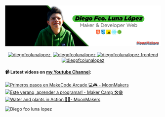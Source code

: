 ![Hi 👋, I'm Diego Fco Luna lopez, A passionate frontend developer 👨‍💻 from Hidalgo, Mexico 🇲🇽 ](./src/Banner_Github.jpeg)

<p align="center">
   <a href="https://youtube.com/moonmakers" target="blank" style='margin-right:4px'>
    <img align="center" src="https://cdn.jsdelivr.net/npm/simple-icons@3.0.1/icons/youtube.svg" alt="diegofcolunalopez" height="28px" width="28px" />
  </a>
  <a href="https://twitter.com/DiegoFr60708711" target="blank">
    <img align="center" src="https://cdn.jsdelivr.net/npm/simple-icons@3.0.1/icons/twitter.svg" alt="diegofcolunalopez" height="28px" width="28px" />
  </a>
  <a href="https://fb.com/DiegoFcoLuna" target="blank">
    <img align="center" src="https://cdn.jsdelivr.net/npm/simple-icons@3.0.1/icons/facebook.svg" alt="diegofcolunalopez.frontend" height="28px" width="28px" />
  </a>
  <a href="https://instagram.com/diegofcolunalopez" target="blank">
    <img align="center" src="https://cdn.jsdelivr.net/npm/simple-icons@3.0.1/icons/instagram.svg" alt="diegofcolunalopez" height="28px" width="28px" />
  </a>
</p>

#### 📹 Latest videos on [my Youtube Channel](https://youtube.com/moonmakers):

  <a href='https://www.youtube.com/watch?v=du48_6T62QY' target='_blank'>
    <img width='30%' src='https://img.youtube.com/vi/du48_6T62QY/mqdefault.jpg' alt='Primeros pasos en MakeCode Arcade 💻🎮 - MoonMakers' />
  </a>
  <a href='https://www.youtube.com/watch?v=UY7vkBAZ7ns' target='_blank'>
    <img width='30%' src='https://img.youtube.com/vi/UY7vkBAZ7ns/mqdefault.jpg' alt='Este verano, aprender a programar! - Maker Camp 🛠😁' />
  </a>
  <a href='https://www.youtube.com/watch?v=_wjEi0LDUxg' target='_blank'>
    <img width='30%' src='https://img.youtube.com/vi/_wjEi0LDUxg/mqdefault.jpg' alt='Water and plants in Action 🌿💧- MoonMakers' />
  </a>


![Diego fco luna lopez](https://github-readme-stats.vercel.app/api?username=Diego-Luna&show_icons=true&title_color=fff&icon_color=79ff97&text_color=9f9f9f&bg_color=151515)
